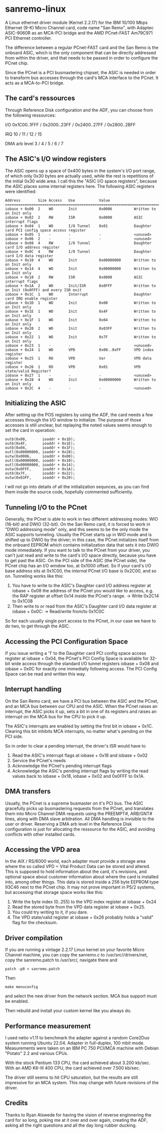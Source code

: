 # sanremo-linux

A Linux ethernet driver module (Kernel 2.2.17) for the IBM 10/100 Mbps Ethernet (9-K)
Micro Channel card, code name "San Remo", with Adaptec ASIC-9060R as an MCA-PCI bridge
and the AMD PCnet-FAST Am79C971 PCI Ethernet controller.

The difference between a regular PCnet-FAST card and the San Remo is the onboard ASIC,
which is the only component that can be directly addressed from within the driver,
and that needs to be passed in order to configure the PCnet chip.

Since the PCnet is a PCI busmastering chipset, the ASIC is needed in order to transform
bus accesses through the card's MCA interface to the PCnet. It acts as a MCA-to-PCI bridge.

## The card's ressources

Through Reference Disk configuration and the ADF, you can choose from the following ressources:

I/O 0x1C00..1FFF / 0x2000..23FF / 0x2400..27FF / 0x2800..2BFF

IRQ 10 / 11 / 12 / 15

DMA arb level 3 / 4 / 5 / 6 / 7 
    
## The ASIC's I/O window registers

The ASIC opens up a space of 0x400 bytes in the system's I/O port range, of which only
0x30 bytes are actually used, while the rest is repetitions of the initial 0x30 wide area.
I call this the "ASIC I/O space registers", because the ASIC places some internal registers
here. The following ASIC registers were identified:

```				
Address        Size Access   Use           Value
======================================================================================
iobase + 0x00  2    WO       Init          0x0006          Written to on Init only
iobase + 0x02  2    RW       ISR           0x0000          ASIC interrupt flags
iobase + 0x04  1    WO       I/O Tunnel    0x01            Daughter card PCI config space access register
iobase + 0x05  1    -        -             -               <unused>
iobase + 0x06  2    -        -             -               <unused>
iobase + 0x08  4    RW       I/O Tunnel                    Daughter card I/O address register
iobase + 0x0C  4    RW       I/O Tunnel                    Daughter card I/O data register
iobase + 0x10  4    WO       Init          0x00000000      Written to on Init only
iobase + 0x14  4    WO       Init          0x00000000      Written to on Init only
iobase + 0x18  2    RW       ISR           0x8008          ASIC interrupt flags
iobase + 0x1A  2    WO       Init/ISR      0x0FFF          Written to on Init (0x0FFF) and every ISR exit
iobase + 0x1C  1    WO       Interrupt                     Daughter card IRQ enable register
iobase + 0x1D  1    WO       Init          0x00            Written to on Init only
iobase + 0x1E  1    WO       Init          0x4F            Written to on Init only
iobase + 0x1F  1    WO       Init          0x04            Written to on Init only
iobase + 0x20  2    WO       Init          0x03FF          Written to on Init only
iobase + 0x22  1    WO       Init          0x7F            Written to on Init only
iobase + 0x23  1    -        -             -               <unused>
iobase + 0x24  1    WO       VPD           0x00..0xFF      VPD index register
iobase + 0x25  1    RO       VPD           Var             VPD data register
iobase + 0x26  1    RO       VPD           0x01            VPD state/valid Register?
iobase + 0x27  1    -	     -  	       -               <unused>
iobase + 0x28  4    WO       Init          0x00000000      Written to on Init only
iobase + 0x2C  4    -	     -             -               <unused>
```

## Initializing the ASIC

After setting up the POS registers by using the ADF, the card needs a few accesses through the
I/O window to initialize.
The purpose of those accesses is still unclear, but replaying the noted values seems enough to
set the card in operation:

```
outb(0x00,       ioaddr + 0x1D);
outb(0x4F,       ioaddr + 0x1E);
outb(0x04,       ioaddr + 0x1F);                                    
outl(0x00000000, ioaddr + 0x28);
outw(0x0006,     ioaddr + 0x00);
outl(0x00000000, ioaddr + 0x10);
outl(0x00000000, ioaddr + 0x14);
outw(0x0FFF,     ioaddr + 0x1A);
outb(0x7F,       ioaddr + 0x22);
outw(0x03FF,     ioaddr + 0x20);
```
	
I will not go into details of all the initialization sequnces, as you can find them inside the
source code, hopefully commented sufficiently.

## Tunneling I/O to the PCnet

Generally, the PCnet is able to work in two different addressing modes: WIO (16-bit) and DWIO (32-bit).
On the San Remo card, it is forced to work in "DWIO addressing mode" only, and this seems to be the only
mode the ASIC supports tunneling.
Usually the PCnet starts up in WIO mode and is shifted up to DWIO by the driver; in this case, the PCnet
initializes itself from the onboard EEPROM which contains initialization data that sets it into DWIO
mode immediately.
If you want to talk to the PCnet from your driver, you can't just read and write to the card's I/O space
directly, because you have to get past the ASIC.
On the PCI side of the ASIC (the PCnet side), the PCnet chip has an I/O window too, at 0x1000 offset.
So if your card's I/O base address sits at 0x1C00, the *internal* PCnet I/O base is 0x2C00, and so on.
Tunneling works like this:

1) You have to write to the ASIC's Daughter card I/O address register at iobase + 0x08 the address of
   the PCnet you would like to access, e.g. the RAP register at offset 0x14 inside the PCnet's range.
   -> Write 0x2C14 to 0x1C08
2) Then write to or read from the ASIC's Daughter card I/O data register at iobase + 0x0C:
   -> Read/write from/to 0x1C0C
   
So for each usually single port access to the PCnet, in our case we have to do two, to get through the ASIC.

## Accessing the PCI Configuration Space

If you issue writing a '1' to the Daughter card PCI config space access register at iobase + 0x04,
the PCnet's PCI Config Space is available for 32-bit wide access through the standard I/O tunnel registers
iobase + 0x08 and iobase + 0x0C for exactly one immediatly following access.
The PCI Config Space can be read and written this way.

## Interrupt handling

On the San Remo card, we have a PCI bus between the ASIC and the PCnet, and an MCA bus between our CPU
and the ASIC. When the PCnet raises an interrupt, the ASIC picks it up, sets a bit in one of its registers
and raises an interrupt on the MCA bus for the CPU to pick it up.

The ASIC's interrupts are enabled by setting the first bit in iobase + 0x1C.
Clearing this bit inhibits MCA interrupts, no matter what's pending on the PCI side.

So in order to clear a pending interrupt, the driver's ISR would have to 

1) Read the ASIC's interrupt flags at iobase + 0x18 and iobase + 0x02
2) Service the PCnet's needs
3) Acknowledge the PCnet's pending interrupt flags
4) Acknowledge the ASIC's pending interrupt flags by writing the read
   values back to iobase + 0x18, iobase + 0x02 and 0x0FFF to 0x1A.
   
## DMA transfers

Usually, the PCnet is a supreme busmaster on it's PCI bus.
The ASIC gracefully picks up busmastering requests from the PCnet, and translates them into 
Micro Channel DMA requests using the PREEMPT#, ARB/GNT# lines, along with DMA slave arbitration.
All DMA handling is invisible to the user or driver.
Reserving a DMA arb level in the Reference Disk configuration is just for allocating the ressource
for the ASIC, and avoiding conflicts with other installed cards.
   
## Accessing the VPD area

In the AIX / RS/6000 world, each adapter must provide a storage area where the so called 
VPD = Vital Product Data can be stored and altered.
This is supposed to hold information about the card, it's revisions, and optional space
about customer information about where the card is installed into, among other things.
This data is stored inside a 256 byte EEPROM type 93C46 next to the PCnet chip.
It may not prove important in PS/2 systems, but accessing that storage space works like this:

1) Write the byte index (0..255) to the VPD index register at iobase + 0x24
2) Read the stored byte from the VPD data register at iobase + 0x25.
3) You could try writing to it, if you dare.
4) The VPD state/valid register at iobase + 0x26 probably holds a "valid" flag for the checksum.

## Driver compilation

If you are running a vintage 2.2.17 Linux kernel on your favorite Micro Channel machine,
you can copy the sanremo.c to /usr/src/<kernel-src>/drivers/net, copy the sanremo.patch to
/usr/src/<kernel-src>, navigate there and

`patch -p0 < sanremo.patch`

Then 

`make menuconfig`

and select the new driver from the network section.
MCA bus support must be enabled.

Then rebuild and install your custom kernel like you always do.

## Performance measurement

I used netio v1.11 to benchmark the adapter against a random Core2Duo system running Ubuntu 22.04.
Adapter in full-duplex, 100 mbit mode.
Measurements were taken on an IBM PC 750 PCI/MCA machine with Debian "Potato" 2.2 and various CPUs.

With the stock Pentium 133 CPU, the card achieved about 3.200 kb/sec.
With an AMD K6-III 400 CPU, the card achieved over 7.500 kb/sec.

The driver still seems to hit CPU saturation, but the results are still impressive for an MCA system.
This may change with future revisions of the driver.	

## Credits

Thanks to Ryan Alswede for having the vision of reverse enginnering the card for so long, 
poking me at it over and over again, creating the ADF, asking all the right questions and
all the day long rubber ducking.